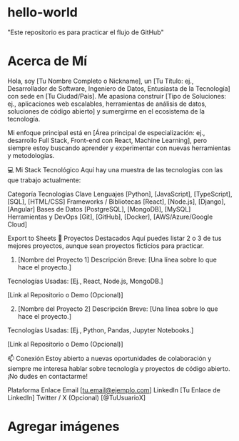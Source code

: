 # hello-world
"Este repositorio es para practicar el flujo de GitHub"

# Acerca de Mí
Hola, soy [Tu Nombre Completo o Nickname], un [Tu Título: ej., Desarrollador de Software, Ingeniero de Datos, Entusiasta de la Tecnología] con sede en [Tu Ciudad/País]. Me apasiona construir [Tipo de Soluciones: ej., aplicaciones web escalables, herramientas de análisis de datos, soluciones de código abierto] y sumergirme en el ecosistema de la tecnología.

Mi enfoque principal está en [Área principal de especialización: ej., desarrollo Full Stack, Front-end con React, Machine Learning], pero siempre estoy buscando aprender y experimentar con nuevas herramientas y metodologías.

💻 Mi Stack Tecnológico
Aquí hay una muestra de las tecnologías con las que trabajo actualmente:

Categoría	Tecnologías Clave
Lenguajes	[Python], [JavaScript], [TypeScript], [SQL], [HTML/CSS]
Frameworks / Bibliotecas	[React], [Node.js], [Django], [Angular]
Bases de Datos	[PostgreSQL], [MongoDB], [MySQL]
Herramientas y DevOps	[Git], [GitHub], [Docker], [AWS/Azure/Google Cloud]

Export to Sheets
🚀 Proyectos Destacados
Aquí puedes listar 2 o 3 de tus mejores proyectos, aunque sean proyectos ficticios para practicar.

1. [Nombre del Proyecto 1]
Descripción Breve: [Una línea sobre lo que hace el proyecto.]

Tecnologías Usadas: [Ej., React, Node.js, MongoDB.]

[Link al Repositorio o Demo (Opcional)]

2. [Nombre del Proyecto 2]
Descripción Breve: [Una línea sobre lo que hace el proyecto.]

Tecnologías Usadas: [Ej., Python, Pandas, Jupyter Notebooks.]

[Link al Repositorio o Demo (Opcional)]

📫 Conexión
Estoy abierto a nuevas oportunidades de colaboración y siempre me interesa hablar sobre tecnología y proyectos de código abierto. ¡No dudes en contactarme!

Plataforma	Enlace
Email	[tu.email@ejemplo.com]
LinkedIn	[Tu Enlace de LinkedIn]
Twitter / X (Opcional)	[@TuUsuarioX]

# Agregar imágenes